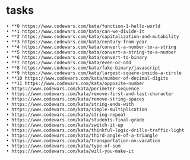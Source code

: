 # tasks

    • **0 https://www.codewars.com/kata/function-1-hello-world
    • **1 https://www.codewars.com/kata/can-we-divide-it
    • **2 https://www.codewars.com/kata/capitalization-and-mutability
    • **3 https://www.codewars.com/kata/century-from-year
    • **4 https://www.codewars.com/kata/convert-a-number-to-a-string
    • **5 https://www.codewars.com/kata/convert-a-string-to-a-number
    • **6 https://www.codewars.com/kata/convert-to-binary
    • **7 https://www.codewars.com/kata/even-or-odd
    • **8 https://www.codewars.com/kata/fake-binary/javascript
    • **9 https://www.codewars.com/kata/largest-square-inside-a-circle
    • **10 https://www.codewars.com/kata/number-of-decimal-digits
    • **11 https://www.codewars.com/kata/opposite-number
    • https://www.codewars.com/kata/perimeter-sequence
    • https://www.codewars.com/kata/remove-first-and-last-character
    • https://www.codewars.com/kata/remove-string-spaces
    • https://www.codewars.com/kata/string-ends-with
    • https://www.codewars.com/kata/simple-multiplication
    • https://www.codewars.com/kata/string-repeat
    • https://www.codewars.com/kata/students-final-grade
    • https://www.codewars.com/kata/switch-it-up
    • https://www.codewars.com/kata/thinkful-logic-drills-traffic-light
    • https://www.codewars.com/kata/third-angle-of-a-triangle
    • https://www.codewars.com/kata/transportation-on-vacation
    • https://www.codewars.com/kata/type-of-sum
    • https://www.codewars.com/kata/will-you-make-it
